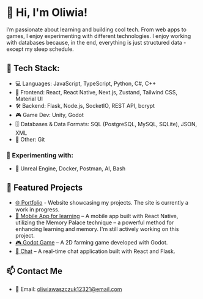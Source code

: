 # 👋 Hi, I'm Oliwia!
I’m passionate about learning and building cool tech. From web apps to games, I enjoy experimenting with different technologies. I enjoy working with databases because, in the end, everything is just structured data - except my sleep schedule.

## 🔧 Tech Stack:
- 💻 Languages: JavaScript, TypeScript, Python, C#, C++
- 📱 Frontend: React, React Native, Next.js, Zustand, Tailwind CSS, Material UI
- 🛠 Backend: Flask, Node.js, SocketIO, REST API, bcrypt
- 🎮 Game Dev: Unity, Godot
- 🗄 Databases & Data Formats: SQL (PostgreSQL, MySQL, SQLite), JSON, XML
- 📂 Other: Git

### 🧪 Experimenting with:
- 🌱 Unreal Engine, Docker, Postman, AI, Bash

## 📌 Featured Projects
- [🌐 Portfolio](https://portfolio-oliwiawaszczuks-projects.vercel.app/Portfolio/) - Website showcasing my projects. The site is currently a work in progress.
- [📱 Mobile App for learning](https://github.com/oliwiawaszczuk/praMory) –  A mobile app built with React Native, utilizing the Memory Palace technique – a powerful method for enhancing learning and memory. I'm still actively working on this project.
- [🎮 Godot Game](https://github.com/oliwiawaszczuk/praFarm2M) – A 2D farming game developed with Godot.
- [💬 Chat](https://github.com/oliwiawaszczuk/GoodSocket) – A real-time chat application built with React and Flask.

## 📫 Contact Me
- 📧 Email: oliwiawaszczuk12321@email.com
